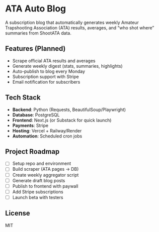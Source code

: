 # ATA Auto Blog

A subscription blog that automatically generates weekly Amateur Trapshooting Association (ATA) results, averages, and “who shot where” summaries from ShootATA data.

## Features (Planned)
- Scrape official ATA results and averages
- Generate weekly digest (stats, summaries, highlights)
- Auto-publish to blog every Monday
- Subscription support with Stripe
- Email notification for subscribers

## Tech Stack
- **Backend**: Python (Requests, BeautifulSoup/Playwright)
- **Database**: PostgreSQL
- **Frontend**: Next.js (or Substack for quick launch)
- **Payments**: Stripe
- **Hosting**: Vercel + Railway/Render
- **Automation**: Scheduled cron jobs

## Project Roadmap
- [ ] Setup repo and environment
- [ ] Build scraper (ATA pages → DB)
- [ ] Create weekly aggregator script
- [ ] Generate draft blog posts
- [ ] Publish to frontend with paywall
- [ ] Add Stripe subscriptions
- [ ] Launch beta with testers

## License
MIT
